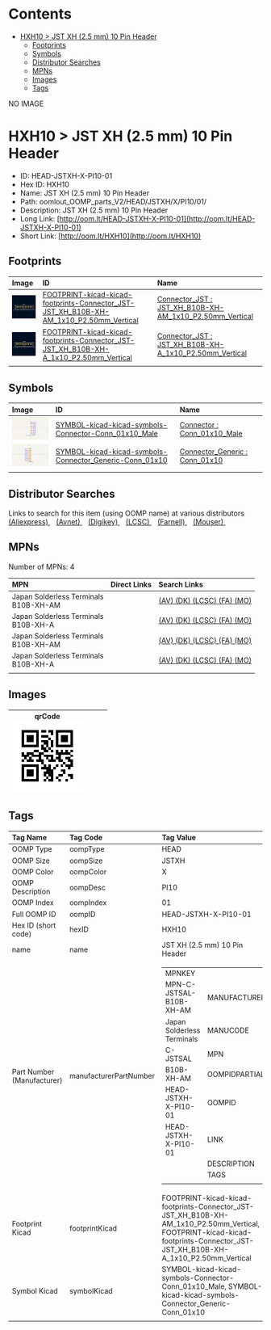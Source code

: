 



Contents
========

* [HXH10 > JST XH (2.5 mm) 10 Pin Header](#hxh10--jst-xh-25-mm-10-pin-header)
	* [Footprints](#footprints)
	* [Symbols](#symbols)
	* [Distributor Searches](#distributor-searches)
	* [MPNs](#mpns)
	* [Images](#images)
	* [Tags](#tags)
  
NO IMAGE  
# HXH10 > JST XH (2.5 mm) 10 Pin Header

- ID: HEAD-JSTXH-X-PI10-01
- Hex ID: HXH10
- Name: JST XH (2.5 mm) 10 Pin Header
- Path: oomlout_OOMP_parts_V2/HEAD/JSTXH/X/PI10/01/
- Description: JST XH (2.5 mm) 10 Pin Header
- Long Link: [http://oom.lt/HEAD-JSTXH-X-PI10-01](http://oom.lt/HEAD-JSTXH-X-PI10-01)
- Short Link: [http://oom.lt/HXH10](http://oom.lt/HXH10)

## Footprints
  

|Image|ID|Name|
| :--- | :--- | :--- |
|[![](https://raw.githubusercontent.com/oomlout/oomlout_OOMP_eda_V2/main/FOOTPRINT/kicad/kicad-footprints/Connector_JST/JST_XH_B10B-XH-AM_1x10_P2.50mm_Vertical/image_140.png)](https://github.com/oomlout/oomlout_OOMP_eda_V2/tree/main/FOOTPRINT/kicad/kicad-footprints/Connector_JST/JST_XH_B10B-XH-AM_1x10_P2.50mm_Vertical/)|[FOOTPRINT-kicad-kicad-footprints-Connector_JST-JST_XH_B10B-XH-AM_1x10_P2.50mm_Vertical](https://github.com/oomlout/oomlout_OOMP_eda_V2/tree/main/FOOTPRINT/kicad/kicad-footprints/Connector_JST/JST_XH_B10B-XH-AM_1x10_P2.50mm_Vertical/)|[Connector_JST : JST_XH_B10B-XH-AM_1x10_P2.50mm_Vertical](https://github.com/oomlout/oomlout_OOMP_eda_V2/tree/main/FOOTPRINT/kicad/kicad-footprints/Connector_JST/JST_XH_B10B-XH-AM_1x10_P2.50mm_Vertical/)|
|[![](https://raw.githubusercontent.com/oomlout/oomlout_OOMP_eda_V2/main/FOOTPRINT/kicad/kicad-footprints/Connector_JST/JST_XH_B10B-XH-A_1x10_P2.50mm_Vertical/image_140.png)](https://github.com/oomlout/oomlout_OOMP_eda_V2/tree/main/FOOTPRINT/kicad/kicad-footprints/Connector_JST/JST_XH_B10B-XH-A_1x10_P2.50mm_Vertical/)|[FOOTPRINT-kicad-kicad-footprints-Connector_JST-JST_XH_B10B-XH-A_1x10_P2.50mm_Vertical](https://github.com/oomlout/oomlout_OOMP_eda_V2/tree/main/FOOTPRINT/kicad/kicad-footprints/Connector_JST/JST_XH_B10B-XH-A_1x10_P2.50mm_Vertical/)|[Connector_JST : JST_XH_B10B-XH-A_1x10_P2.50mm_Vertical](https://github.com/oomlout/oomlout_OOMP_eda_V2/tree/main/FOOTPRINT/kicad/kicad-footprints/Connector_JST/JST_XH_B10B-XH-A_1x10_P2.50mm_Vertical/)|
||||

## Symbols
  

|Image|ID|Name|
| :--- | :--- | :--- |
|[![](https://raw.githubusercontent.com/oomlout/oomlout_OOMP_eda_V2/main/SYMBOL/kicad/kicad-symbols/Connector/Conn_01x10_Male/image_140.png)](https://github.com/oomlout/oomlout_OOMP_eda_V2/tree/main/SYMBOL/kicad/kicad-symbols/Connector/Conn_01x10_Male/)|[SYMBOL-kicad-kicad-symbols-Connector-Conn_01x10_Male](https://github.com/oomlout/oomlout_OOMP_eda_V2/tree/main/SYMBOL/kicad/kicad-symbols/Connector/Conn_01x10_Male/)|[Connector : Conn_01x10_Male](https://github.com/oomlout/oomlout_OOMP_eda_V2/tree/main/SYMBOL/kicad/kicad-symbols/Connector/Conn_01x10_Male/)|
|[![](https://raw.githubusercontent.com/oomlout/oomlout_OOMP_eda_V2/main/SYMBOL/kicad/kicad-symbols/Connector_Generic/Conn_01x10/image_140.png)](https://github.com/oomlout/oomlout_OOMP_eda_V2/tree/main/SYMBOL/kicad/kicad-symbols/Connector_Generic/Conn_01x10/)|[SYMBOL-kicad-kicad-symbols-Connector_Generic-Conn_01x10](https://github.com/oomlout/oomlout_OOMP_eda_V2/tree/main/SYMBOL/kicad/kicad-symbols/Connector_Generic/Conn_01x10/)|[Connector_Generic : Conn_01x10](https://github.com/oomlout/oomlout_OOMP_eda_V2/tree/main/SYMBOL/kicad/kicad-symbols/Connector_Generic/Conn_01x10/)|
||||

## Distributor Searches
  
Links to search for this item (using OOMP name) at various distributors  
[(Aliexpress) ](https://www.aliexpress.com/wholesale?SearchText=JST+XH+2.5+mm+10+Pin+Header)&nbsp;&nbsp;&nbsp;[(Avnet) ](https://www.avnet.com/shop/us/search/JST+XH+2.5+mm+10+Pin+Header)&nbsp;&nbsp;&nbsp;[(Digikey) ](https://www.digikey.co.uk/en/products/result?s=JST+XH+2.5+mm+10+Pin+Header)&nbsp;&nbsp;&nbsp;[(LCSC) ](https://www.lcsc.com/search?q=JST+XH+2.5+mm+10+Pin+Header)&nbsp;&nbsp;&nbsp;[(Farnell) ](https://uk.farnell.com/search?st=JST+XH+2.5+mm+10+Pin+Header)&nbsp;&nbsp;&nbsp;[(Mouser) ](https://www.mouser.com/c/?q=JST+XH+2.5+mm+10+Pin+Header)&nbsp;&nbsp;&nbsp;
## MPNs
  
Number of MPNs: 4  

|MPN|Direct Links|Search Links|
| :--- | :--- | :--- |
|Japan Solderless Terminals<br>B10B-XH-AM||[(AV) ](https://www.avnet.com/shop/us/search/B10B-XH-AM)[(DK) ](https://www.digikey.co.uk/products/en?keywords=B10B-XH-AM)[(LCSC) ](https://www.lcsc.com/search?q=B10B-XH-AM)[(FA) ](https://uk.farnell.com/search?st=B10B-XH-AM)[(MO) ](https://www.mouser.com/c/?q=B10B-XH-AM)|
|Japan Solderless Terminals<br>B10B-XH-A||[(AV) ](https://www.avnet.com/shop/us/search/B10B-XH-A)[(DK) ](https://www.digikey.co.uk/products/en?keywords=B10B-XH-A)[(LCSC) ](https://www.lcsc.com/search?q=B10B-XH-A)[(FA) ](https://uk.farnell.com/search?st=B10B-XH-A)[(MO) ](https://www.mouser.com/c/?q=B10B-XH-A)|
|Japan Solderless Terminals<br>B10B-XH-AM||[(AV) ](https://www.avnet.com/shop/us/search/B10B-XH-AM)[(DK) ](https://www.digikey.co.uk/products/en?keywords=B10B-XH-AM)[(LCSC) ](https://www.lcsc.com/search?q=B10B-XH-AM)[(FA) ](https://uk.farnell.com/search?st=B10B-XH-AM)[(MO) ](https://www.mouser.com/c/?q=B10B-XH-AM)|
|Japan Solderless Terminals<br>B10B-XH-A||[(AV) ](https://www.avnet.com/shop/us/search/B10B-XH-A)[(DK) ](https://www.digikey.co.uk/products/en?keywords=B10B-XH-A)[(LCSC) ](https://www.lcsc.com/search?q=B10B-XH-A)[(FA) ](https://uk.farnell.com/search?st=B10B-XH-A)[(MO) ](https://www.mouser.com/c/?q=B10B-XH-A)|
||||

## Images
  

|qrCode<br>[![](https://raw.githubusercontent.com/oomlout/oomlout_OOMP_parts_V2/main/HEAD/JSTXH/X/PI10/01/qrCode_140.png)](https://github.com/oomlout/oomlout_OOMP_parts_V2/tree/main/HEAD/JSTXH/X/PI10/01/qrCode.png)||||
| :---: | :---: | :---: | :---: |

## Tags
  

|Tag Name|Tag Code|Tag Value|
| :--- | :--- | :--- |
|OOMP Type|oompType|HEAD|
|OOMP Size|oompSize|JSTXH|
|OOMP Color|oompColor|X|
|OOMP Description|oompDesc|PI10|
|OOMP Index|oompIndex|01|
|Full OOMP ID|oompID|HEAD-JSTXH-X-PI10-01|
|Hex ID (short code)|hexID|HXH10|
|name|name|JST XH (2.5 mm) 10 Pin Header|
|Part Number (Manufacturer)|manufacturerPartNumber|<table><tr><td>MPNKEY</td></tr><tr><td> MPN-C-JSTSAL-B10B-XH-AM</td><td> MANUFACTURER</td></tr><tr><td> Japan Solderless Terminals</td><td> MANUCODE</td></tr><tr><td> C-JSTSAL</td><td> MPN</td></tr><tr><td> B10B-XH-AM</td><td> OOMPIDPARTIAL</td></tr><tr><td> HEAD-JSTXH-X-PI10-01</td><td> OOMPID</td></tr><tr><td> HEAD-JSTXH-X-PI10-01</td><td> LINK</td></tr><tr><td> </td><td> DESCRIPTION</td></tr><tr><td> </td><td> TAGS</td></tr><tr><td> </td></tr></table></td><td> <table><tr><td>MPNKEY</td></tr><tr><td> MPN-C-JSTSAL-B10B-XH-A</td><td> MANUFACTURER</td></tr><tr><td> Japan Solderless Terminals</td><td> MANUCODE</td></tr><tr><td> C-JSTSAL</td><td> MPN</td></tr><tr><td> B10B-XH-A</td><td> OOMPIDPARTIAL</td></tr><tr><td> HEAD-JSTXH-X-PI10-01</td><td> OOMPID</td></tr><tr><td> HEAD-JSTXH-X-PI10-01</td><td> LINK</td></tr><tr><td> </td><td> DESCRIPTION</td></tr><tr><td> </td><td> TAGS</td></tr><tr><td> </td></tr></table></td><td> <table><tr><td>MPNKEY</td></tr><tr><td> MPN-C-JSTSAL-B10B-XH-AM</td><td> MANUFACTURER</td></tr><tr><td> Japan Solderless Terminals</td><td> MANUCODE</td></tr><tr><td> C-JSTSAL</td><td> MPN</td></tr><tr><td> B10B-XH-AM</td><td> OOMPIDPARTIAL</td></tr><tr><td> HEAD-JSTXH-X-PI10-01</td><td> OOMPID</td></tr><tr><td> HEAD-JSTXH-X-PI10-01</td><td> LINK</td></tr><tr><td> </td><td> DESCRIPTION</td></tr><tr><td> </td><td> TAGS</td></tr><tr><td> </td></tr></table></td><td> <table><tr><td>MPNKEY</td></tr><tr><td> MPN-C-JSTSAL-B10B-XH-A</td><td> MANUFACTURER</td></tr><tr><td> Japan Solderless Terminals</td><td> MANUCODE</td></tr><tr><td> C-JSTSAL</td><td> MPN</td></tr><tr><td> B10B-XH-A</td><td> OOMPIDPARTIAL</td></tr><tr><td> HEAD-JSTXH-X-PI10-01</td><td> OOMPID</td></tr><tr><td> HEAD-JSTXH-X-PI10-01</td><td> LINK</td></tr><tr><td> </td><td> DESCRIPTION</td></tr><tr><td> </td><td> TAGS</td></tr><tr><td> </td></tr></table>|
|Footprint Kicad|footprintKicad|FOOTPRINT-kicad-kicad-footprints-Connector_JST-JST_XH_B10B-XH-AM_1x10_P2.50mm_Vertical, FOOTPRINT-kicad-kicad-footprints-Connector_JST-JST_XH_B10B-XH-A_1x10_P2.50mm_Vertical|
|Symbol Kicad|symbolKicad|SYMBOL-kicad-kicad-symbols-Connector-Conn_01x10_Male, SYMBOL-kicad-kicad-symbols-Connector_Generic-Conn_01x10|
||||
